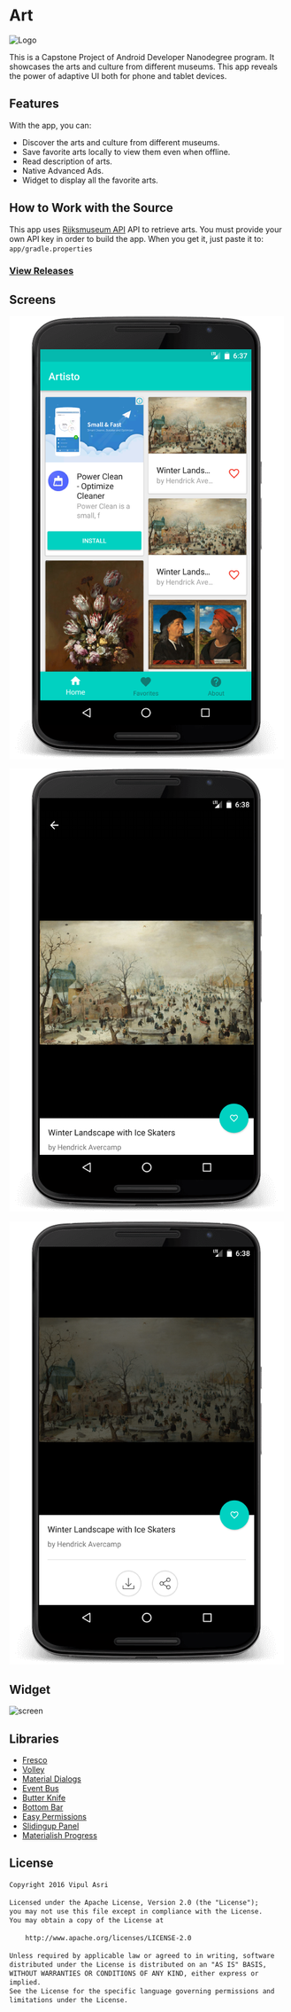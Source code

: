 # Art

![Logo](../master/art/ic_launcher.png)

This is a Capstone Project of Android Developer Nanodegree program. It showcases the arts and culture from different museums. 
This app reveals the power of adaptive UI both for phone and tablet devices.

## Features

With the app, you can:
* Discover the arts and culture from different museums.
* Save favorite arts locally to view them even when offline.
* Read description of arts.
* Native Advanced Ads.
* Widget to display all the favorite arts.

## How to Work with the Source

This app uses [Rijksmuseum API](https://www.rijksmuseum.nl/en/api) API to retrieve arts.
You must provide your own API key in order to build the app. When you get it, just paste it to:
    ```
    app/gradle.properties
    ```
    
### [View Releases](https://github.com/kantona1983/Art)

## Screens

![screen](https://github.com/kantona1983/Art/blob/master/art/art-screen1.png)

![screen](https://github.com/kantona1983/Art/blob/master/art/art-screen2.png)

![screen](https://github.com/kantona1983/Art/blob/master/art/art-screen3.png)

## Widget

![screen](../master/art/artisto-widget.png)


## Libraries

* [Fresco](https://github.com/facebook/fresco)
* [Volley](https://bintray.com/android/android-utils/com.android.volley.volley/view)
* [Material Dialogs](https://github.com/afollestad/material-dialogs)
* [Event Bus](https://github.com/greenrobot/EventBus)
* [Butter Knife](https://github.com/JakeWharton/butterknife)
* [Bottom Bar](https://github.com/roughike/BottomBar)
* [Easy Permissions](https://github.com/googlesamples/easypermissions)
* [Slidingup Panel](https://github.com/umano/AndroidSlidingUpPanel)
* [Materialish Progress](https://github.com/pnikosis/materialish-progress)

## License

    Copyright 2016 Vipul Asri

    Licensed under the Apache License, Version 2.0 (the "License");
    you may not use this file except in compliance with the License.
    You may obtain a copy of the License at

        http://www.apache.org/licenses/LICENSE-2.0

    Unless required by applicable law or agreed to in writing, software
    distributed under the License is distributed on an "AS IS" BASIS,
    WITHOUT WARRANTIES OR CONDITIONS OF ANY KIND, either express or implied.
    See the License for the specific language governing permissions and
    limitations under the License.
